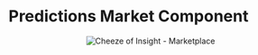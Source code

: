 # Predictions Market Component

<p align="center">
  <img src="https://cdn.discordapp.com/attachments/609110651461304351/620027136241041419/coi_first_market_pt2.png" alt="Cheeze of Insight - Marketplace"/>
</p>
